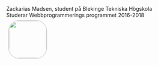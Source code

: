 <div class="mydiv">
    Zackarias Madsen, student på Blekinge Tekniska Högskola
    <br>
    Studerar Webbprogrammerings programmet 2016-2018
    <br>
    <img src="../htdocs/img/me.jpg" alt="" style="border-radius:30px; border: 2px solid #ddd; width:100px; height:100px; margin:5px;">
</div>
